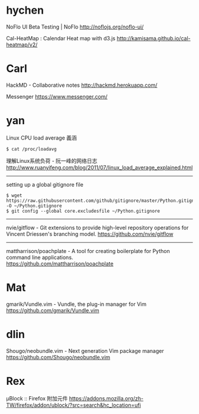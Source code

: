 # hychen

NoFlo UI Beta Testing | NoFlo
<http://noflojs.org/noflo-ui/>  

Cal-HeatMap : Calendar Heat map with d3.js
<http://kamisama.github.io/cal-heatmap/v2/>  

# Carl

HackMD - Collaborative notes
<http://hackmd.herokuapp.com/>  

Messenger
<https://www.messenger.com/>  

# yan

Linux CPU load average 義涵


    $ cat /proc/loadavg


理解Linux系统负荷 - 阮一峰的网络日志
<http://www.ruanyifeng.com/blog/2011/07/linux_load_average_explained.html>  

--------

setting up a global gitignore file


    $ wget https://raw.githubusercontent.com/github/gitignore/master/Python.gitignore -O ~/Python.gitignore
    $ git config --global core.excludesfile ~/Python.gitignore


--------

nvie/gitflow - Git extensions to provide high-level repository operations for Vincent Driessen's branching model.
<https://github.com/nvie/gitflow>  

--------

mattharrison/poachplate - A tool for creating boilerplate for Python command line applications.     
<https://github.com/mattharrison/poachplate>  

# Mat

gmarik/Vundle.vim - Vundle, the plug-in manager for Vim
<https://github.com/gmarik/Vundle.vim>  

# dlin

Shougo/neobundle.vim - Next generation Vim package manager
<https://github.com/Shougo/neobundle.vim>  

# Rex

µBlock :: Firefox 附加元件
<https://addons.mozilla.org/zh-TW/firefox/addon/ublock/?src=search&hc_location=ufi>  